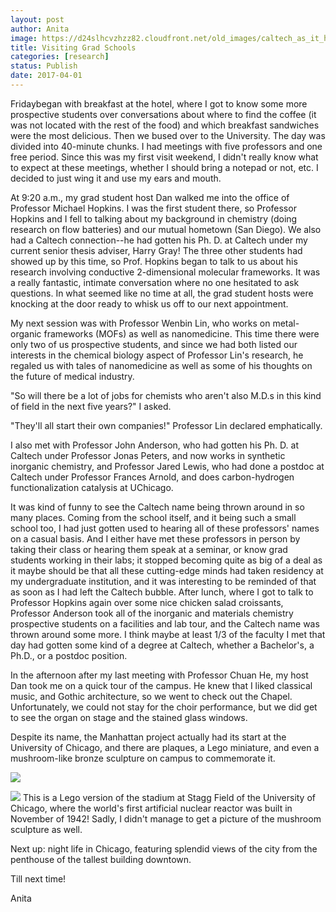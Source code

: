 ```yaml
---
layout: post
author: Anita
image: https://d24slhcvzhzz82.cloudfront.net/old_images/caltech_as_it_happens/6a0105349b8251970b01bb09872e3d970d.jpg
title: Visiting Grad Schools
categories: [research]
status: Publish
date: 2017-04-01
---
```



Fridaybegan with breakfast at the hotel, where I got to know some more prospective students over conversations about where to find the coffee (it was not located with the rest of the food) and which breakfast sandwiches were the most delicious. Then we bused over to the University. The day was divided into 40-minute chunks. I had meetings with five professors and one free period. Since this was my first visit weekend, I didn't really know what to expect at these meetings, whether I should bring a notepad or not, etc. I decided to just wing it and use my ears and mouth.

At 9:20 a.m., my grad student host Dan walked me into the office of Professor Michael Hopkins. I was the first student there, so Professor Hopkins and I fell to talking about my background in chemistry (doing research on flow batteries) and our mutual hometown (San Diego). We also had a Caltech connection--he had gotten his Ph. D. at Caltech under my current senior thesis adviser, Harry Gray! The three other students had showed up by this time, so Prof. Hopkins began to talk to us about his research involving conductive 2-dimensional molecular frameworks. It was a really fantastic, intimate conversation where no one hesitated to ask questions. In what seemed like no time at all, the grad student hosts were knocking at the door ready to whisk us off to our next appointment.

My next session was with Professor Wenbin Lin, who works on metal-organic frameworks (MOFs) as well as nanomedicine. This time there were only two of us prospective students, and since we had both listed our interests in the chemical biology aspect of Professor Lin's research, he regaled us with tales of nanomedicine as well as some of his thoughts on the future of medical industry.

"So will there be a lot of jobs for chemists who aren't also M.D.s in this kind of field in the next five years?" I asked.

"They'll all start their own companies!" Professor Lin declared emphatically.

I also met with Professor John Anderson, who had gotten his Ph. D. at Caltech under Professor Jonas Peters, and now works in synthetic inorganic chemistry, and Professor Jared Lewis, who had done a postdoc at Caltech under Professor Frances Arnold, and does carbon-hydrogen functionalization catalysis at UChicago.

It was kind of funny to see the Caltech name being thrown around in so many places. Coming from the school itself, and it being such a small school too, I had just gotten used to hearing all of these professors' names on a casual basis. And I either have met these professors in person by taking their class or hearing them speak at a seminar, or know grad students working in their labs; it stopped becoming quite as big of a deal as it maybe should be that all these cutting-edge minds had taken residency at my undergraduate institution, and it was interesting to be reminded of that as soon as I had left the Caltech bubble. After lunch, where I got to talk to Professor Hopkins again over some nice chicken salad croissants, Professor Anderson took all of the inorganic and materials chemistry prospective students on a facilities and lab tour, and the Caltech name was thrown around some more. I think maybe at least 1/3 of the faculty I met that day had gotten some kind of a degree at Caltech, whether a Bachelor's, a Ph.D., or a postdoc position.

In the afternoon after my last meeting with Professor Chuan He, my host Dan took me on a quick tour of the campus. He knew that I liked classical music, and Gothic architecture, so we went to check out the Chapel. Unfortunately, we could not stay for the choir performance, but we did get to see the organ on stage and the stained glass windows.

Despite its name, the Manhattan project actually had its start at the University of Chicago, and there are plaques, a Lego miniature, and even a mushroom-like bronze sculpture on campus to commemorate it.


![](https://d24slhcvzhzz82.cloudfront.net/old_images/caltech_as_it_happens/6a0105349b8251970b01b8d26e5bc2970c.jpg)


![](https://d24slhcvzhzz82.cloudfront.net/old_images/caltech_as_it_happens/6a0105349b8251970b01bb09872eee970d.jpg)
This is a Lego version of the stadium at Stagg Field of the University of Chicago, where the world's first artificial nuclear reactor was built in November of 1942! Sadly, I didn't manage to get a picture of the mushroom sculpture as well.

Next up: night life in Chicago, featuring splendid views of the city from the penthouse of the tallest building downtown.

Till next time!

Anita

